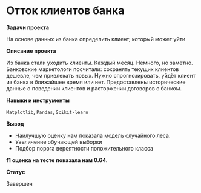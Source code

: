 # Отток клиентов банка

**Задачи проекта**

На основе данных из банка определить клиент, который может уйти

**Описание проекта**

Из банка стали уходить клиенты. Каждый месяц. Немного, но заметно. Банковские маркетологи посчитали: сохранять текущих клиентов дешевле, чем привлекать новых.
Нужно спрогнозировать, уйдёт клиент из банка в ближайшее время или нет. Предоставлены исторические данные о поведении клиентов и расторжении договоров с банком.	

**Навыки и инструменты**

`Matplotlib`, `Pandas`, `Scikit-learn`

**Вывод**
* Наилучшую оценку нам показала модель случайного леса.  
* Увеличение обучающей выборки
* Подбор порога вероятности положительного класса

**f1 оценка на тесте показала нам 0.64.**


**Статус**

Завершен
